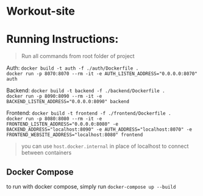 # Workout-site

# Running Instructions:
> Run all commands from root folder of project 

Auth: `docker build -t auth -f ./auth/Dockerfile .`  
`docker run -p 8070:8070 --rm -it -e AUTH_LISTEN_ADDRESS="0.0.0.0:8070" auth`

Backend: `docker build -t backend -f ./backend/Dockerfile .`  
`docker run -p 8090:8090 --rm -it -e BACKEND_LISTEN_ADDRESS="0.0.0.0:8090" backend`

Frontend: `docker build -t frontend -f ./frontend/Dockerfile .`  
`docker run -p 8080:8080 --rm -it -e FRONTEND_LISTEN_ADDRESS="0.0.0.0:8080" -e BACKEND_ADDRESS="localhost:8090" -e AUTH_ADDRESS="localhost:8070" -e FRONTEND_WEBSITE_ADDRESS="localhost:8080" frontend`

> you can use `host.docker.internal` in place of localhost to connect between containers

## Docker Compose
to run with docker compose, simply run `docker-compose up --build`
